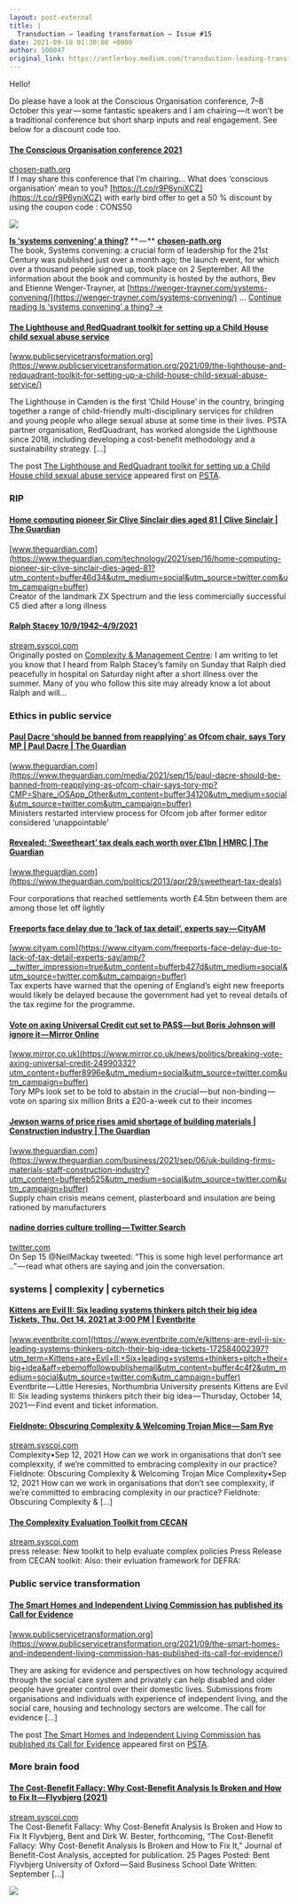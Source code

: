```yaml
---
layout: post-external
title: |
  Transduction — leading transformation — Issue #15
date: 2021-09-18 01:30:00 +0000
author: 100047
original_link: https://antlerboy.medium.com/transduction-leading-transformation-issue-15-68e1fe2a10cd?source=rss-97852f5a56ae------2
---
```


Hello!

Do please have a look at the Conscious Organisation conference, 7–8 October this year — some fantastic speakers and I am chairing — it won’t be a traditional conference but short sharp inputs and real engagement. See below for a discount code too.

#### [The Conscious Organisation conference 2021](https://chosen-path.org/2021/09/13/the-conscious-organisation-conference-2021/?utm_campaign=Transduction%20-%20leading%20transformation&utm_medium=email&utm_source=Revue%20newsletter)

[chosen-path.org](https://chosen-path.org/2021/09/13/the-conscious-organisation-conference-2021/)   
 If I may share this conference that I’m chairing… What does ‘conscious organisation’ mean to you? [https://t.co/r9P6yniXCZ](https://t.co/r9P6yniXCZ) with early bird offer to get a 50 % discount by using the coupon code : CONS50

![](https://cdn-images-1.medium.com/proxy/0*HklgYtzUt7xqFW9n)

[**Is ‘systems convening’ a thing?**](https://chosen-path.org/2021/09/15/is-systems-convening-a-thing/?utm_campaign=Transduction%20-%20leading%20transformation&utm_medium=email&utm_source=Revue%20newsletter) ** — ** [**chosen-path.org**](https://chosen-path.org/2021/09/15/is-systems-convening-a-thing/)   
 The book, Systems convening: a crucial form of leadership for the 21st Century was published just over a month ago; the launch event, for which over a thousand people signed up, took place on 2 September. All the information about the book and community is hosted by the authors, Bev and Etienne Wenger-Trayner, at [https://wenger-trayner.com/systems-convening/](https://wenger-trayner.com/systems-convening/) … [Continue reading Is ‘systems convening’ a thing? →](https://chosen-path.org/2021/09/15/is-systems-convening-a-thing/)

#### [The Lighthouse and RedQuadrant toolkit for setting up a Child House child sexual abuse service](https://www.publicservicetransformation.org/2021/09/the-lighthouse-and-redquadrant-toolkit-for-setting-up-a-child-house-child-sexual-abuse-service/?utm_campaign=Transduction%20-%20leading%20transformation&utm_medium=email&utm_source=Revue%20newsletter)

[www.publicservicetransformation.org](https://www.publicservicetransformation.org/2021/09/the-lighthouse-and-redquadrant-toolkit-for-setting-up-a-child-house-child-sexual-abuse-service/)

The Lighthouse in Camden is the first ‘Child House’ in the country, bringing together a range of child-friendly multi-disciplinary services for children and young people who allege sexual abuse at some time in their lives. PSTA partner organisation, RedQuadrant, has worked alongside the Lighthouse since 2018, including developing a cost-benefit methodology and a sustainability strategy. […]

The post [The Lighthouse and RedQuadrant toolkit for setting up a Child House child sexual abuse service](https://www.publicservicetransformation.org/2021/09/the-lighthouse-and-redquadrant-toolkit-for-setting-up-a-child-house-child-sexual-abuse-service/) appeared first on [PSTA](https://www.publicservicetransformation.org).

### RIP

#### [Home computing pioneer Sir Clive Sinclair dies aged 81 | Clive Sinclair | The Guardian](https://www.theguardian.com/technology/2021/sep/16/home-computing-pioneer-sir-clive-sinclair-dies-aged-81?utm_campaign=buffer&utm_content=buffer46d34&utm_medium=social&utm_source=twitter.com)

[www.theguardian.com](https://www.theguardian.com/technology/2021/sep/16/home-computing-pioneer-sir-clive-sinclair-dies-aged-81?utm_content=buffer46d34&utm_medium=social&utm_source=twitter.com&utm_campaign=buffer)   
 Creator of the landmark ZX Spectrum and the less commercially successful C5 died after a long illness

#### [Ralph Stacey 10/9/1942–4/9/2021](https://stream.syscoi.com/2021/09/12/ralph-stacey-10-9-1942-4-9-2021/?utm_campaign=Transduction%20-%20leading%20transformation&utm_medium=email&utm_source=Revue%20newsletter)

[stream.syscoi.com](https://stream.syscoi.com/2021/09/12/ralph-stacey-10-9-1942-4-9-2021/)   
 Originally posted on [Complexity & Management Centre](http://complexityandmanagement.com/2021/09/10/ralph-stacey-10-9-1942-4-9-2021/): I am writing to let you know that I heard from Ralph Stacey’s family on Sunday that Ralph died peacefully in hospital on Saturday night after a short illness over the summer. Many of you who follow this site may already know a lot about Ralph and will…

### Ethics in public service

#### [Paul Dacre ‘should be banned from reapplying’ as Ofcom chair, says Tory MP | Paul Dacre | The Guardian](https://www.theguardian.com/media/2021/sep/15/paul-dacre-should-be-banned-from-reapplying-as-ofcom-chair-says-tory-mp?CMP=Share_iOSApp_Other&utm_campaign=buffer&utm_content=buffer34120&utm_medium=social&utm_source=twitter.com)

[www.theguardian.com](https://www.theguardian.com/media/2021/sep/15/paul-dacre-should-be-banned-from-reapplying-as-ofcom-chair-says-tory-mp?CMP=Share_iOSApp_Other&utm_content=buffer34120&utm_medium=social&utm_source=twitter.com&utm_campaign=buffer)   
 Ministers restarted interview process for Ofcom job after former editor considered ‘unappointable’

#### [Revealed: ‘Sweetheart’ tax deals each worth over £1bn | HMRC | The Guardian](https://www.theguardian.com/politics/2013/apr/29/sweetheart-tax-deals?utm_campaign=Transduction%20-%20leading%20transformation&utm_medium=email&utm_source=Revue%20newsletter)

[www.theguardian.com](https://www.theguardian.com/politics/2013/apr/29/sweetheart-tax-deals)

Four corporations that reached settlements worth £4.5bn between them are among those let off lightly

#### [Freeports face delay due to ‘lack of tax detail’, experts say — CityAM](https://www.cityam.com/freeports-face-delay-due-to-lack-of-tax-detail-experts-say/amp/?__twitter_impression=true&utm_campaign=buffer&utm_content=bufferb427d&utm_medium=social&utm_source=twitter.com)

[www.cityam.com](https://www.cityam.com/freeports-face-delay-due-to-lack-of-tax-detail-experts-say/amp/?__twitter_impression=true&utm_content=bufferb427d&utm_medium=social&utm_source=twitter.com&utm_campaign=buffer)   
 Tax experts have warned that the opening of England’s eight new freeports would likely be delayed because the government had yet to reveal details of the tax regime for the programme.

#### [Vote on axing Universal Credit cut set to PASS — but Boris Johnson will ignore it — Mirror Online](https://www.mirror.co.uk/news/politics/breaking-vote-axing-universal-credit-24990332?utm_campaign=buffer&utm_content=buffer8996e&utm_medium=social&utm_source=twitter.com)

[www.mirror.co.uk](https://www.mirror.co.uk/news/politics/breaking-vote-axing-universal-credit-24990332?utm_content=buffer8996e&utm_medium=social&utm_source=twitter.com&utm_campaign=buffer)   
 Tory MPs look set to be told to abstain in the crucial — but non-binding — vote on sparing six million Brits a £20-a-week cut to their incomes

#### [Jewson warns of price rises amid shortage of building materials | Construction industry | The Guardian](https://www.theguardian.com/business/2021/sep/06/uk-building-firms-materials-staff-construction-industry?utm_campaign=buffer&utm_content=buffereb525&utm_medium=social&utm_source=twitter.com)

[www.theguardian.com](https://www.theguardian.com/business/2021/sep/06/uk-building-firms-materials-staff-construction-industry?utm_content=buffereb525&utm_medium=social&utm_source=twitter.com&utm_campaign=buffer)   
 Supply chain crisis means cement, plasterboard and insulation are being rationed by manufacturers

#### [nadine dorries culture trolling — Twitter Search](https://twitter.com/search?q=nadine%20dorries%20culture%20trolling&utm_campaign=Transduction%20-%20leading%20transformation&utm_medium=email&utm_source=Revue%20newsletter)

[twitter.com](https://twitter.com/search?q=nadine+dorries+culture+trolling)   
 On Sep 15 @NeilMackay tweeted: “This is some high level performance art ..” — read what others are saying and join the conversation.

### systems | complexity | cybernetics

#### [Kittens are Evil II: Six leading systems thinkers pitch their big idea Tickets, Thu, Oct 14, 2021 at 3:00 PM | Eventbrite](https://www.eventbrite.com/e/kittens-are-evil-ii-six-leading-systems-thinkers-pitch-their-big-idea-tickets-172584002397?aff=ebemoffollowpublishemail&utm_campaign=buffer&utm_content=buffer4c4f2&utm_medium=social&utm_source=twitter.com&utm_term=Kittens%20are%20Evil%20II%3A%20Six%20leading%20systems%20thinkers%20pitch%20their%20big%20idea)

[www.eventbrite.com](https://www.eventbrite.com/e/kittens-are-evil-ii-six-leading-systems-thinkers-pitch-their-big-idea-tickets-172584002397?utm_term=Kittens+are+Evil+II:+Six+leading+systems+thinkers+pitch+their+big+idea&aff=ebemoffollowpublishemail&utm_content=buffer4c4f2&utm_medium=social&utm_source=twitter.com&utm_campaign=buffer)   
 Eventbrite — Little Heresies, Northumbria University presents Kittens are Evil II: Six leading systems thinkers pitch their big idea — Thursday, October 14, 2021 — Find event and ticket information.

#### [Fieldnote: Obscuring Complexity & Welcoming Trojan Mice — Sam Rye](https://stream.syscoi.com/2021/09/12/fieldnote-obscuring-complexity-welcoming-trojan-mice-sam-rye/?utm_campaign=Transduction%20-%20leading%20transformation&utm_medium=email&utm_source=Revue%20newsletter)

[stream.syscoi.com](https://stream.syscoi.com/2021/09/12/fieldnote-obscuring-complexity-welcoming-trojan-mice-sam-rye/)   
 Complexity•Sep 12, 2021 How can we work in organisations that don’t see complexxity, if we’re committed to embracing complexity in our practice? Fieldnote: Obscuring Complexity & Welcoming Trojan Mice Complexity•Sep 12, 2021 How can we work in organisations that don’t see complexxity, if we’re committed to embracing complexity in our practice? Fieldnote: Obscuring Complexity & […]

#### [The Complexity Evaluation Toolkit from CECAN](https://stream.syscoi.com/2021/09/15/the-complexity-evaluation-toolkit-from-cecan/?utm_campaign=Transduction%20-%20leading%20transformation&utm_medium=email&utm_source=Revue%20newsletter)

[stream.syscoi.com](https://stream.syscoi.com/2021/09/15/the-complexity-evaluation-toolkit-from-cecan/)   
 press release: New toolkit to help evaluate complex policies Press Release from CECAN toolkit: Also: their evluation framework for DEFRA:

### Public service transformation

#### [The Smart Homes and Independent Living Commission has published its Call for Evidence](https://www.publicservicetransformation.org/2021/09/the-smart-homes-and-independent-living-commission-has-published-its-call-for-evidence/?utm_campaign=Transduction%20-%20leading%20transformation&utm_medium=email&utm_source=Revue%20newsletter)

[www.publicservicetransformation.org](https://www.publicservicetransformation.org/2021/09/the-smart-homes-and-independent-living-commission-has-published-its-call-for-evidence/)

They are asking for evidence and perspectives on how technology acquired through the social care system and privately can help disabled and older people have greater control over their domestic lives. Submissions from organisations and individuals with experience of independent living, and the social care, housing and technology sectors are welcome. The call for evidence […]

The post [The Smart Homes and Independent Living Commission has published its Call for Evidence](https://www.publicservicetransformation.org/2021/09/the-smart-homes-and-independent-living-commission-has-published-its-call-for-evidence/) appeared first on [PSTA](https://www.publicservicetransformation.org).

### More brain food

#### [The Cost-Benefit Fallacy: Why Cost-Benefit Analysis Is Broken and How to Fix It — Flyvbjerg (2021)](https://stream.syscoi.com/2021/09/12/the-cost-benefit-fallacy-why-cost-benefit-analysis-is-broken-and-how-to-fix-it-flyvbjerg-2021/?utm_campaign=Transduction%20-%20leading%20transformation&utm_medium=email&utm_source=Revue%20newsletter)

[stream.syscoi.com](https://stream.syscoi.com/2021/09/12/the-cost-benefit-fallacy-why-cost-benefit-analysis-is-broken-and-how-to-fix-it-flyvbjerg-2021/)   
 The Cost-Benefit Fallacy: Why Cost-Benefit Analysis Is Broken and How to Fix It Flyvbjerg, Bent and Dirk W. Bester, forthcoming, “The Cost-Benefit Fallacy: Why Cost-Benefit Analysis Is Broken and How to Fix It,” Journal of Benefit-Cost Analysis, accepted for publication. 25 Pages Posted: Bent Flyvbjerg University of Oxford — Said Business School Date Written: September […]

 ![](https://medium.com/_/stat?event=post.clientViewed&referrerSource=full_rss&postId=68e1fe2a10cd)
